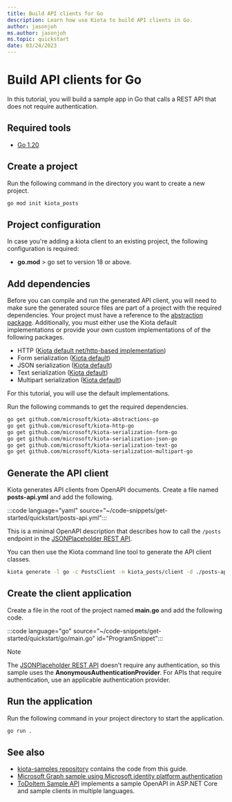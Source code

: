 ```yaml
---
title: Build API clients for Go
description: Learn how use Kiota to build API clients in Go.
author: jasonjoh
ms.author: jasonjoh
ms.topic: quickstart
date: 03/24/2023
---
```


# Build API clients for Go

In this tutorial, you will build a sample app in Go that calls a REST API that does not require authentication.

## Required tools

- [Go 1.20](https://golang.org/dl/)

## Create a project

Run the following command in the directory you want to create a new project.

```bash
go mod init kiota_posts
```

## Project configuration

In case you're adding a kiota client to an existing project, the following configuration is required:

- **go.mod** > go set to version 18 or above.

## Add dependencies

Before you can compile and run the generated API client, you will need to make sure the generated source files are part of a project with the required dependencies. Your project must have a reference to the [abstraction package](https://github.com/microsoft/kiota-abstractions-go). Additionally, you must either use the Kiota default implementations or provide your own custom implementations of of the following packages.

- HTTP ([Kiota default net/http-based implementation](https://github.com/microsoft/kiota-http-go))
- Form serialization ([Kiota default](https://github.com/microsoft/kiota-serialization-form-go))
- JSON serialization ([Kiota default](https://github.com/microsoft/kiota-serialization-json-go))
- Text serialization ([Kiota default](https://github.com/microsoft/kiota-serialization-text-go))
- Multipart serialization ([Kiota default](https://github.com/microsoft/kiota-serialization-multipart-go))

For this tutorial, you will use the default implementations.

Run the following commands to get the required dependencies.

```bash
go get github.com/microsoft/kiota-abstractions-go
go get github.com/microsoft/kiota-http-go
go get github.com/microsoft/kiota-serialization-form-go
go get github.com/microsoft/kiota-serialization-json-go
go get github.com/microsoft/kiota-serialization-text-go
go get github.com/microsoft/kiota-serialization-multipart-go
```

## Generate the API client

Kiota generates API clients from OpenAPI documents. Create a file named **posts-api.yml** and add the following.

:::code language="yaml" source="~/code-snippets/get-started/quickstart/posts-api.yml":::

This is a minimal OpenAPI description that describes how to call the `/posts` endpoint in the [JSONPlaceholder REST API](https://jsonplaceholder.typicode.com/).

You can then use the Kiota command line tool to generate the API client classes.

```bash
kiota generate -l go -c PostsClient -n kiota_posts/client -d ./posts-api.yml -o ./client
```

## Create the client application

Create a file in the root of the project named **main.go** and add the following code.

:::code language="go" source="~/code-snippets/get-started/quickstart/go/main.go" id="ProgramSnippet":::

> [!NOTE]
> The [JSONPlaceholder REST API](https://jsonplaceholder.typicode.com/) doesn't require any authentication, so this sample uses the **AnonymousAuthenticationProvider**. For APIs that require authentication, use an applicable authentication provider.

## Run the application

Run the following command in your project directory to start the application.

```bash
go run .
```

## See also

- [kiota-samples repository](https://github.com/microsoft/kiota-samples/tree/main/get-started/quickstart/go) contains the code from this guide.
- [Microsoft Graph sample using Microsoft identity platform authentication](https://github.com/microsoft/kiota-samples/tree/main/get-started/azure-auth/go)
- [ToDoItem Sample API](https://github.com/microsoft/kiota-samples/tree/main/sample-api) implements a sample OpenAPI in ASP.NET Core and sample clients in multiple languages.
